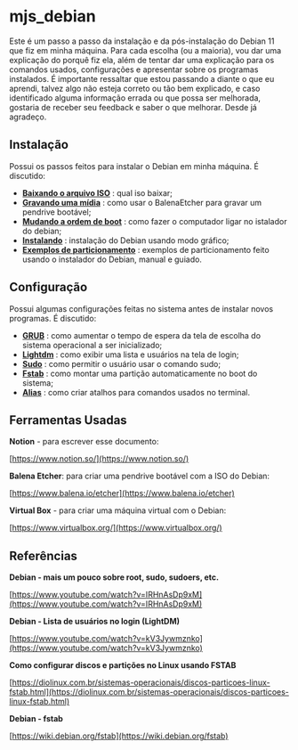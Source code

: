 # mjs_debian
Este é um passo a passo da instalação e da pós-instalação do Debian 11 que
 fiz em minha máquina. Para cada escolha (ou a maioria), vou dar uma explicação
 do porquê fiz ela, além de tentar dar uma explicação para os comandos usados,
 configurações e apresentar sobre os programas instalados. É importante
 ressaltar que estou passando a diante o que eu aprendi, talvez algo não
 esteja correto ou tão bem explicado, e caso identificado alguma informação
 errada ou que possa ser melhorada, gostaria de receber seu feedback e saber
 o que melhorar. Desde já agradeço.

## Instalação
Possui os passos feitos para instalar o Debian em minha máquina. É discutido:

- [**Baixando o arquivo ISO**](https://github.com/mutannejs/mjs_debian/tree/master/instalacao#baixando-o-arquivo-iso) : qual iso baixar;
- [**Gravando uma mídia**](https://github.com/mutannejs/mjs_debian/tree/master/instalacao#gravando-uma-m%C3%ADdia) : como usar o BalenaEtcher para gravar um pendrive bootável;
- [**Mudando a ordem de boot**](https://github.com/mutannejs/mjs_debian/tree/master/instalacao#mudando-a-ordem-de-boot) : como fazer o computador ligar no istalador do debian;
- [**Instalando**](https://github.com/mutannejs/mjs_debian/tree/master/instalacao#instalando) : instalação do Debian usando modo gráfico;
- [**Exemplos de particionamento**](https://github.com/mutannejs/mjs_debian/tree/master/instalacao#exemplos-de-particionamento) : exemplos de particionamento feito usando o instalador do Debian, manual e guiado.

## Configuração
Possui algumas configurações feitas no sistema antes de instalar novos programas. É discutido:

- [**GRUB**](https://github.com/mutannejs/mjs_debian/tree/master/configuracao#grub) : como aumentar o tempo de espera da tela de escolha do sistema operacional a ser inicializado;
- [**Lightdm**](https://github.com/mutannejs/mjs_debian/tree/master/configuracao#lightdm) : como exibir uma lista e usuários na tela de login;
- [**Sudo**](https://github.com/mutannejs/mjs_debian/tree/master/configuracao#sudo) : como permitir o usuário usar o comando sudo;
- [**Fstab**](https://github.com/mutannejs/mjs_debian/tree/master/configuracao#fstab) : como montar uma partição automaticamente no boot do sistema;
- [**Alias**](https://github.com/mutannejs/mjs_debian/tree/master/configuracao#alias) : como criar atalhos para comandos usados no terminal.

## Ferramentas Usadas
**Notion** - para escrever esse documento:

[https://www.notion.so/](https://www.notion.so/)

**Balena Etcher**: para criar uma pendrive bootável com a ISO do Debian:

[https://www.balena.io/etcher](https://www.balena.io/etcher)

**Virtual Box** - para criar uma máquina virtual com o Debian:

[https://www.virtualbox.org/](https://www.virtualbox.org/)

## Referências

**Debian - mais um pouco sobre root, sudo, sudoers, etc.**

[https://www.youtube.com/watch?v=IRHnAsDp9xM](https://www.youtube.com/watch?v=IRHnAsDp9xM)

**Debian - Lista de usuários no login (LightDM)**

[https://www.youtube.com/watch?v=kV3Jywmznko](https://www.youtube.com/watch?v=kV3Jywmznko)

**Como configurar discos e partições no Linux usando FSTAB**

[https://diolinux.com.br/sistemas-operacionais/discos-particoes-linux-fstab.html](https://diolinux.com.br/sistemas-operacionais/discos-particoes-linux-fstab.html)

**Debian - fstab**

[https://wiki.debian.org/fstab](https://wiki.debian.org/fstab)
